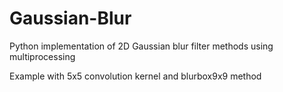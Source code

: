 # Gaussian-Blur

Python implementation of 2D Gaussian blur filter methods using multiprocessing

Example with 5x5 convolution kernel and blurbox9x9 method 

       

